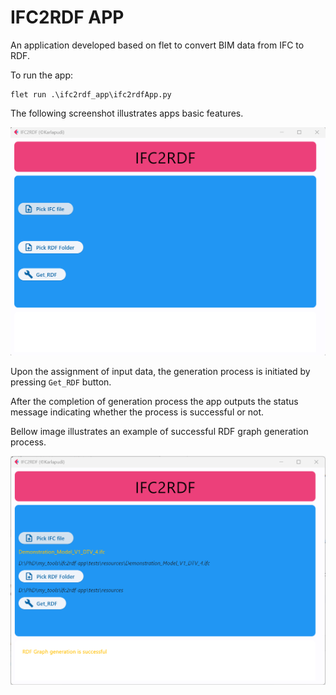 # IFC2RDF APP

An application developed based on flet to convert BIM data from IFC to RDF.

To run the app:

```
flet run .\ifc2rdf_app\ifc2rdfApp.py
```

The following screenshot illustrates apps basic features.

![app_screenshot.png](app_screenshot.png)

Upon the assignment of input data, the generation process 
is initiated by pressing `Get_RDF` button.

After the completion of generation process
the app outputs the status message indicating whether 
the process is successful or not. 

Bellow image illustrates an example of successful
RDF graph generation process.

![app_screenshot_2.png](app_screenshot_2.png)